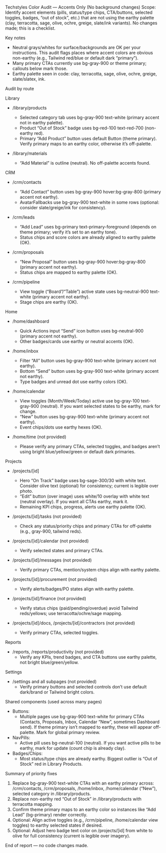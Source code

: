 Techstyles Color Audit — Accents Only (No background changes)
Scope: Identify accent elements (pills, status/type chips, CTA/buttons, selected toggles, badges, “out of stock”, etc.) that are not using the earthy palette (clay, terracotta, sage, olive, ochre, greige, slate/ink variants). No changes made; this is a checklist.

Key notes
- Neutral grays/whites for surface/backgrounds are OK per your instructions. This audit flags places where accent colors are obvious non-earthy (e.g., Tailwind red/blue or default dark “primary”).
- Many primary CTAs currently use bg-gray-900 or theme primary; callouts below mark those.
- Earthy palette seen in code: clay, terracotta, sage, olive, ochre, greige, slate/slatex, ink.

Audit by route

Library
- /library/products
  - Selected category tab uses bg-gray-900 text-white (primary accent not in earthy palette).
  - Product “Out of Stock” badge uses bg-red-100 text-red-700 (non-earthy red).
  - Primary “Add Product” button uses default Button (theme primary). Verify primary maps to an earthy color, otherwise it’s off-palette.

- /library/materials
  - “Add Material” is outline (neutral). No off-palette accents found.

CRM
- /crm/contacts
  - “Add Contact” button uses bg-gray-900 hover:bg-gray-800 (primary accent not earthy).
  - AvatarFallbacks use bg-gray-900 text-white in some rows (optional: consider slate/greige/ink for consistency).

- /crm/leads
  - “Add Lead” uses bg-primary text-primary-foreground (depends on theme primary; verify it’s set to an earthy tone).
  - Status chips and score colors are already aligned to earthy palette (OK).

- /crm/proposals
  - “New Proposal” button uses bg-gray-900 hover:bg-gray-800 (primary accent not earthy).
  - Status chips are mapped to earthy palette (OK).

- /crm/pipeline
  - View toggle (“Board”/“Table”) active state uses bg-neutral-900 text-white (primary accent not earthy).
  - Stage chips are earthy (OK).

Home
- /home/dashboard
  - Quick Actions input “Send” icon button uses bg-neutral-900 (primary accent not earthy).
  - Other badges/cards use earthy or neutral accents (OK).

- /home/inbox
  - Filter “All” button uses bg-gray-900 text-white (primary accent not earthy).
  - Bottom “Send” button uses bg-gray-900 text-white (primary accent not earthy).
  - Type badges and unread dot use earthy colors (OK).

- /home/calendar
  - View toggles (Month/Week/Today) active use bg-gray-100 text-gray-900 (neutral). If you want selected states to be earthy, mark for change.
  - “New” button uses bg-gray-900 text-white (primary accent not earthy).
  - Event chips/dots use earthy hexes (OK).

- /home/time (not provided)
  - Please verify any primary CTAs, selected toggles, and badges aren’t using bright blue/yellow/green or default dark primaries.

Projects
- /projects/[id]
  - Hero “On Track” badge uses bg-sage-300/30 with white text. Consider olive text (optional) for consistency; current is legible over photo.
  - “Edit” button (over image) uses white/10 overlay with white text (neutral overlay). If you want all CTAs earthy, mark it.
  - Remaining KPI chips, progress, alerts use earthy palette (OK).

- /projects/[id]/tasks (not provided)
  - Check any status/priority chips and primary CTAs for off-palette (e.g., gray-900, tailwind reds).

- /projects/[id]/calendar (not provided)
  - Verify selected states and primary CTAs.

- /projects/[id]/messages (not provided)
  - Verify primary CTAs, mention/system chips align with earthy palette.

- /projects/[id]/procurement (not provided)
  - Verify alerts/badges/PO states align with earthy palette.

- /projects/[id]/finance (not provided)
  - Verify status chips (paid/pending/overdue) avoid Tailwind reds/yellows; use terracotta/ochre/sage mapping.

- /projects/[id]/docs, /projects/[id]/contractors (not provided)
  - Verify primary CTAs, selected toggles.

Reports
- /reports, /reports/productivity (not provided)
  - Verify any KPIs, trend badges, and CTA buttons use earthy palette, not bright blue/green/yellow.

Settings
- /settings and all subpages (not provided)
  - Verify primary buttons and selected controls don’t use default dark/brand or Tailwind bright colors.

Shared components (used across many pages)
- Buttons:
  - Multiple pages use bg-gray-900 text-white for primary CTAs (Contacts, Proposals, Inbox, Calendar “New”, sometimes Dashboard send). If theme primary isn’t mapped to earthy, these will appear off-palette. Mark for global primary review.
- NavPills:
  - Active pill uses bg-neutral-100 (neutral). If you want active pills to be earthy, mark for update (count chip is already clay).
- Badges/Chips:
  - Most status/type chips are already earthy. Biggest outlier is “Out of Stock” red in Library Products.

Summary of priority fixes
1) Replace bg-gray-900 text-white CTAs with an earthy primary across: /crm/contacts, /crm/proposals, /home/inbox, /home/calendar (“New”), selected category in /library/products.
2) Replace non-earthy red “Out of Stock” in /library/products with terracotta mapping.
3) Confirm theme primary maps to an earthy color so instances like “Add Lead” (bg-primary) render correctly.
4) Optional: Align active toggles (e.g., /crm/pipeline, /home/calendar view toggles) to earthy selected states if desired.
5) Optional: Adjust hero badge text color on /projects/[id] from white to olive for full consistency (current is legible over imagery).

End of report — no code changes made.

